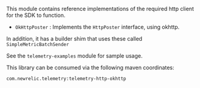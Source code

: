 This module contains reference implementations of the required http client for the SDK to function.

* `OkHttpPoster` : Implements the `HttpPoster` interface, using okhttp.

In addition, it has a builder shim that uses these called `SimpleMetricBatchSender`

See the `telemetry-examples` module for sample usage.

This library can be consumed via the following maven coordinates:

`com.newrelic.telemetry:telemetry-http-okhttp`